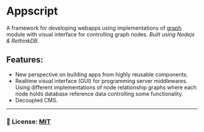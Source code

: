 # Appscript 
A framework for developing webapps using implementations of [graph](https://github.com/AppScriptIO/graph) module with visual interface for controlling graph nodes. _Built using Nodejs & RethinkDB._

## Features: 
- New perspective on building apps from highly reusable components. 
- Realtime visual interface (GUI) for programming server middlewares. Using different implementations of node relationship graphs where each node holds database reference data controlling some functionality.
- Decoupled CMS. 

___

### 🔑 License: [MIT](/.github/LICENSE)
